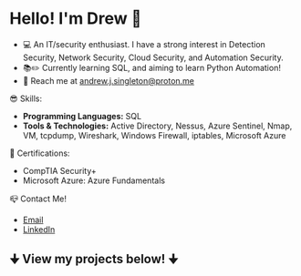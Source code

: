 # Hello! I'm Drew 👋 
- 💻 An IT/security enthusiast. I have a strong interest in Detection Security, Network Security, Cloud Security, and Automation Security.
- 📚✏️ Currently learning SQL, and aiming to learn Python Automation!
- 📩 Reach me at andrew.j.singleton@proton.me

😎 Skills:
- **Programming Languages:** SQL
- **Tools & Technologies:** Active Directory, Nessus, Azure Sentinel, Nmap, VM, tcpdump, Wireshark, Windows Firewall, iptables, Microsoft Azure

📜 Certifications:
- CompTIA Security+
- Microsoft Azure: Azure Fundamentals

📪 Contact Me!
- [Email](mailto:andrew.j.singleton@proton.me)
- [LinkedIn](https://www.linkedin.com/in/andrewsingleton2/)

## 🠋 View my projects below! 🠋
